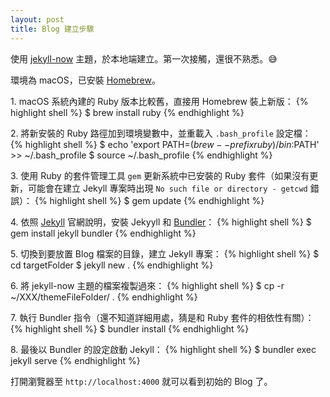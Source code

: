 ```yaml
---
layout: post
title: Blog 建立步驟
---
```


使用 [jekyll-now](https://github.com/barryclark/jekyll-now) 主題，於本地端建立。第一次接觸，還很不熟悉。😅

環境為 macOS，已安裝 [Homebrew](http://brew.sh/index_zh-tw.html)。

1\. macOS 系統內建的 Ruby 版本比較舊，直接用 Homebrew 裝上新版：
{% highlight shell %}
$ brew install ruby
{% endhighlight %}

2\. 將新安裝的 Ruby 路徑加到環境變數中，並重載入 `.bash_profile` 設定檔：
{% highlight shell %}
$ echo 'export PATH=$(brew --prefix ruby)/bin:$PATH' >> ~/.bash_profile
$ source ~/.bash_profile
{% endhighlight %}

3\. 使用 Ruby 的套件管理工具 `gem` 更新系統中已安裝的 Ruby 套件（如果沒有更新，可能會在建立 Jekyll 專案時出現 `No such file or directory - getcwd` 錯誤）：
{% highlight shell %}
$ gem update
{% endhighlight %}

4\. 依照 [Jekyll](https://jekyllrb.com/) 官網說明，安裝 Jekyyll 和 [Bundler](http://bundler.io/)：
{% highlight shell %}
$ gem install jekyll bundler
{% endhighlight %}

5\. 切換到要放置 Blog 檔案的目錄，建立 Jekyll 專案：
{% highlight shell %}
$ cd targetFolder
$ jekyll new .
{% endhighlight %}

6\. 將 jekyll-now 主題的檔案複製過來：
{% highlight shell %}
$ cp -r ~/XXX/themeFileFolder/ .
{% endhighlight %}

7\. 執行 Bundler 指令（還不知道詳細用處，猜是和 Ruby 套件的相依性有關）：
{% highlight shell %}
$ bundler install
{% endhighlight %}

8\. 最後以 Bundler 的設定啟動 Jekyll：
{% highlight shell %}
$ bundler exec jekyll serve
{% endhighlight %}
	
打開瀏覽器至 `http://localhost:4000` 就可以看到初始的 Blog 了。